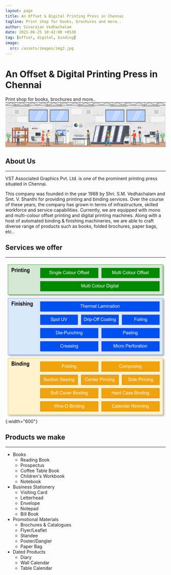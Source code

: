 ```yaml
---
layout: page
title: An Offset & Digital Printing Press in Chennai
tagline: Print shop for books, brochures and more..
author: Sivarajan Vedhachalam
date: 2021-06-25 10:42:00 +0530
tag: [offset, digital, binding]
image:
  src: /assets/images/img2.jpg
---
```


# An Offset & Digital Printing Press in Chennai
Print shop for books, brochures and more..
![Banner](/assets/images/img2.jpg)

## About Us
---
VST Associated Graphics Pvt. Ltd. is one of the prominent printing press situated in Chennai. 

This company was founded in the year 1988 by Shri. S.M. Vedhachalam and Smt. V. Shanthi for providing printing and binding services. Over the course of these years, the company has grown in terms of infrastructure, skilled workforce and service capabilities. Currently, we are equipped with mono and multi-colour offset printing and digital printing machines. Along with a host of automated binding & finishing machineries, we are able to craft diverse range of products such as books, folded brochures, paper bags, etc..

## Services we offer
---
![Services Offered](/assets/images/services.jpg){:width="600"}

## Products we make
---
- Books
  - Reading Book
  - Prospectus
  - Coffee Table Book
  - Children's Workbook
  - Notebook
- Business Stationery
  - Visiting Card
  - Letterhead
  - Envelope
  - Notepad
  - Bill Book
- Promotional Materials
  - Brochures & Catalogues
  - Flyer/Leaflet
  - Standee
  - Poster/Dangler
  - Paper Bag
- Dated Products
  - Diary
  - Wall Calendar
  - Table Calendar
  
